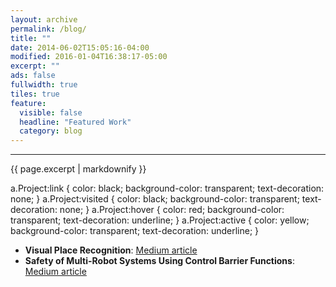 ```yaml
---
layout: archive
permalink: /blog/
title: ""
date: 2014-06-02T15:05:16-04:00
modified: 2016-01-04T16:38:17-05:00
excerpt: ""
ads: false
fullwidth: true
tiles: true
feature:
  visible: false
  headline: "Featured Work"
  category: blog
---
```

<hr>
{{ page.excerpt | markdownify }}

<!-- <img src="https://somikdhar729.github.io/images/Work_In_Progress.png" alt="Drawing" width="290" height="290" align="middle"/> -->

a.Project:link { color: black; background-color: transparent; text-decoration: none; } a.Project:visited { color: black; background-color: transparent; text-decoration: none; } a.Project:hover { color: red; background-color: transparent; text-decoration: underline; } a.Project:active { color: yellow; background-color: transparent; text-decoration: underline; }

* <b>Visual Place Recognition</b>: <a href="https://medium.com/@sd5023/visual-place-recognition-8999307ebb2f" target="_blank" rel="noopener noreferrer" class = "Project">Medium article </a>
* <b>Safety of Multi-Robot Systems Using Control Barrier Functions</b>: <a href="https://medium.com/@sd5023/safety-of-multi-robot-systems-using-control-barrier-functions-406b95733a67" target="_blank" rel="noopener noreferrer" class="Project">Medium article</a>



